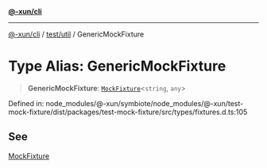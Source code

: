 [**@-xun/cli**](../../../README.md)

***

[@-xun/cli](../../../README.md) / [test/util](../README.md) / GenericMockFixture

# Type Alias: GenericMockFixture

> **GenericMockFixture**: [`MockFixture`](MockFixture.md)\<`string`, `any`\>

Defined in: node\_modules/@-xun/symbiote/node\_modules/@-xun/test-mock-fixture/dist/packages/test-mock-fixture/src/types/fixtures.d.ts:105

## See

[MockFixture](MockFixture.md)
